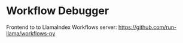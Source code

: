 # Workflow Debugger

Frontend to to LlamaIndex Workflows server: https://github.com/run-llama/workflows-py
